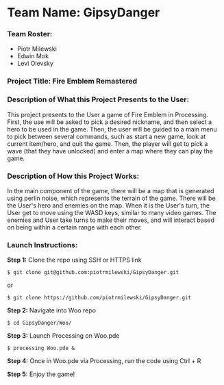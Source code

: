 # Team Name: GipsyDanger

### Team Roster: 
* Piotr Milewski
* Edwin Mok
* Levi Olevsky

### Project Title: Fire Emblem Remastered

### Description of What this Project Presents to the User:
This project presents to the User a game of Fire Emblem in Processing. First, the use will be asked to pick a desired nickname, and then select a hero to be used in the game. Then, the user will be guided to a main menu to pick between several commands, such as start a new game, look at current item/hero, and quit the game. Then, the player will get to pick a wave (that they have unlocked) and enter a map where they can play the game.

### Description of How this Project Works:
In the main component of the game, there will be a map that is generated using perlin noise, which represents the terrain of the game. There will be the User's hero and enemies on the map. When it is the User's turn, the User get to move using the WASD keys, similar to many video games. The enemies and User take turns to make their moves, and will interact based on being within a certain range with each other.

### Launch Instructions:
**Step 1:** Clone the repo using SSH or HTTPS link
```
$ git clone git@github.com:piotrmilewski/GipsyDanger.git
```
or 
```
$ git clone https://github.com/piotrmilewski/GipsyDanger.git
```
**Step 2:** Navigate into Woo repo
```
$ cd GipsyDanger/Woo/
```
**Step 3:** Launch Processing on Woo.pde
```
$ processing Woo.pde &
```
**Step 4:** Once in Woo.pde via Processing, run the code using Ctrl + R

**Step 5:** Enjoy the game!
